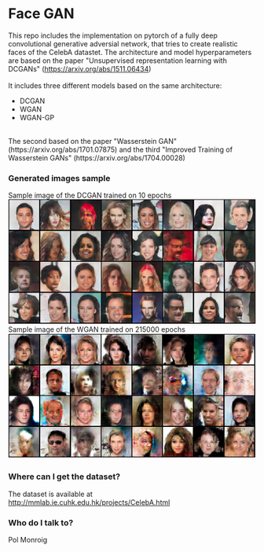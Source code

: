 # Face GAN #

This repo includes the implementation on pytorch of a fully deep convolutional generative adversial network,
that tries to create realistic faces of the CelebA datastet. The architecture and model
hyperparameters are based on the paper
"Unsupervised representation learning with DCGANs" (https://arxiv.org/abs/1511.06434)
<br>
<br>
It includes three different models based on the same architecture:
* DCGAN
* WGAN
* WGAN-GP
<br>
The second based on the paper "Wasserstein GAN" (https://arxiv.org/abs/1701.07875)
and the third "Improved Training of Wasserstein GANs" (https://arxiv.org/abs/1704.00028)

### Generated images sample ###
Sample image of the DCGAN trained on 10 epochs
![Alt text](images/gan_sample_0.png?raw=true "Title")
Sample image of the WGAN trained on 215000 epochs 
![Alt text](images/wgan_sample_0.png?raw=true "Title")


### Where can I get the dataset? ###
The dataset is available at http://mmlab.ie.cuhk.edu.hk/projects/CelebA.html
### Who do I talk to? ###

Pol Monroig
